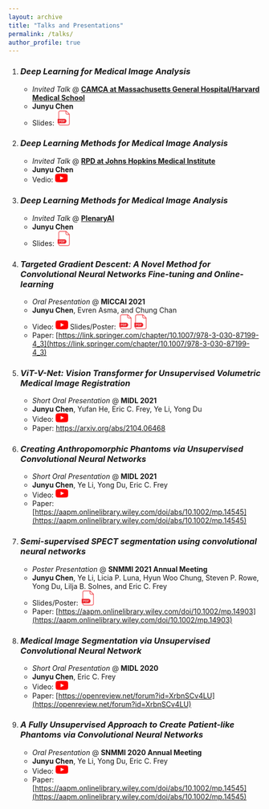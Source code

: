 ```yaml
---
layout: archive
title: "Talks and Presentations"
permalink: /talks/
author_profile: true
---
```


1. ### *Deep Learning for Medical Image Analysis*
    * *Invited Talk* @ **[CAMCA at Massachusetts General Hospital/Harvard Medical School](https://projects.iq.harvard.edu/camca/)**
    *  **Junyu Chen**
    *  Slides: [<img src="/images/pdf_icon.png" width="30"/>](https://drive.google.com/file/d/103_BiDqfX5Gosw3D9H_R-lYnOKfzDVsm/view?usp=sharing)

2. ### *Deep Learning Methods for Medical Image Analysis*
    * *Invited Talk* @ **[RPD at Johns Hopkins Medical Institute](https://www.hopkinsmedicine.org/radiology/research/divisions/radiological-physics/)**
    *  **Junyu Chen**
    *  Vedio: [<img src="/images/youtube-logo-png.png" width="25"/>](https://youtu.be/hLvNNDwltdE)

3. ### *Deep Learning Methods for Medical Image Analysis*
    * *Invited Talk* @ **[PlenaryAI](https://www.plenaryai.com/)**
    *  **Junyu Chen**
    *  Slides: [<img src="/images/pdf_icon.png" width="30"/>](https://drive.google.com/file/d/1XDm1S2Z5uAf3mDuachF4ceaaxjh6axf1/view?usp=sharing)

4. ### *Targeted Gradient Descent: A Novel Method for Convolutional Neural Networks Fine-tuning and Online-learning*
    * *Oral Presentation* @ **MICCAI 2021**
    *  **Junyu Chen**, Evren Asma, and Chung Chan
    *  Video: [<img src="/images/youtube-logo-png.png" width="25"/>](https://youtu.be/yEZHsPo2mJY)    Slides/Poster: [<img src="/images/pdf_icon.png" width="30"/>](http://junyuchen245.github.io/files/MICCAI_2021_Junyu_slides.pdf)[<img src="/images/pdf_icon.png" width="30"/>](http://junyuchen245.github.io/files/MICCAI_21_poster_Junyu.pdf)
    *  Paper: [https://link.springer.com/chapter/10.1007/978-3-030-87199-4_3](https://link.springer.com/chapter/10.1007/978-3-030-87199-4_3)

5. ### *ViT-V-Net: Vision Transformer for Unsupervised Volumetric Medical Image Registration*
    * *Short Oral Presentation* @ **MIDL 2021**
    * **Junyu Chen**, Yufan He, Eric C. Frey, Ye Li, Yong Du
    * Video: [<img src="/images/youtube-logo-png.png" width="25"/>](https://2021.midl.io/papers/e6)
    * Paper: https://arxiv.org/abs/2104.06468

6. ### *Creating Anthropomorphic Phantoms via Unsupervised Convolutional Neural Networks* 
    * *Short Oral Presentation* @ **MIDL 2021**
    * **Junyu Chen**, Ye Li, Yong Du, Eric C. Frey
    * Video: [<img src="/images/youtube-logo-png.png" width="25"/>](https://2021.midl.io/papers/h5)
    * Paper: [https://aapm.onlinelibrary.wiley.com/doi/abs/10.1002/mp.14545](https://aapm.onlinelibrary.wiley.com/doi/abs/10.1002/mp.14545)

7. ### *Semi-supervised SPECT segmentation using convolutional neural networks*
    * *Poster Presentation* @ **SNMMI 2021 Annual Meeting**
    * **Junyu Chen**, Ye Li, Licia P. Luna, Hyun Woo Chung, Steven P. Rowe, Yong Du, Lilja B. Solnes, and Eric C. Frey
    * Slides/Poster: [<img src="/images/pdf_icon.png" width="30"/>](http://junyuchen245.github.io/files/SNMMI2021.pdf)
    * Paper: [https://aapm.onlinelibrary.wiley.com/doi/10.1002/mp.14903](https://aapm.onlinelibrary.wiley.com/doi/10.1002/mp.14903)

8. ### *Medical Image Segmentation via Unsupervised Convolutional Neural Network*
    * *Short Oral Presentation* @ **MIDL 2020**
    * **Junyu Chen**, Eric C. Frey
    * Video: [<img src="/images/youtube-logo-png.png" width="25"/>](https://2020.midl.io/papers/chen20.html)
    * Paper: [https://openreview.net/forum?id=XrbnSCv4LU](https://openreview.net/forum?id=XrbnSCv4LU)

9. ### *A Fully Unsupervised Approach to Create Patient-like Phantoms via Convolutional Neural Networks*
    * *Oral Presentation* @ **SNMMI 2020 Annual Meeting** 
    * **Junyu Chen**, Ye Li, Yong Du, Eric C. Frey
    * Video: [<img src="/images/youtube-logo-png.png" width="25"/>](https://youtu.be/KUbIXUBA7bk)
    * Paper: [https://aapm.onlinelibrary.wiley.com/doi/abs/10.1002/mp.14545](https://aapm.onlinelibrary.wiley.com/doi/abs/10.1002/mp.14545)


<br/><br/><br/><br/><br/><br/><br/><br/><br/>
